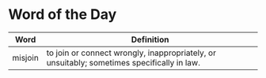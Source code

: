 # Word of the Day

|Word|Definition|
|---|---|
|misjoin|to join or connect wrongly, inappropriately, or unsuitably; sometimes specifically in law.|